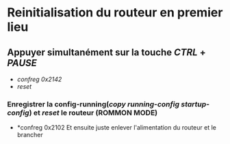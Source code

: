 # Reinitialisation du routeur en premier lieu 

## Appuyer simultanément sur la touche *CTRL* + *PAUSE*
- *confreg 0x2142*
- *reset*
### Enregistrer la config-running(*copy running-config startup-config*) et *reset* le routeur (ROMMON MODE)
- *confreg 0x2102
Et ensuite juste enlever l'alimentation du routeur et le brancher


  

